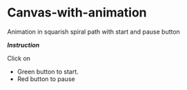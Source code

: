 # Canvas-with-animation
Animation in squarish spiral path with start and pause button 

**_Instruction_**

Click on <br>
- Green button to start.
- Red button to pause 
